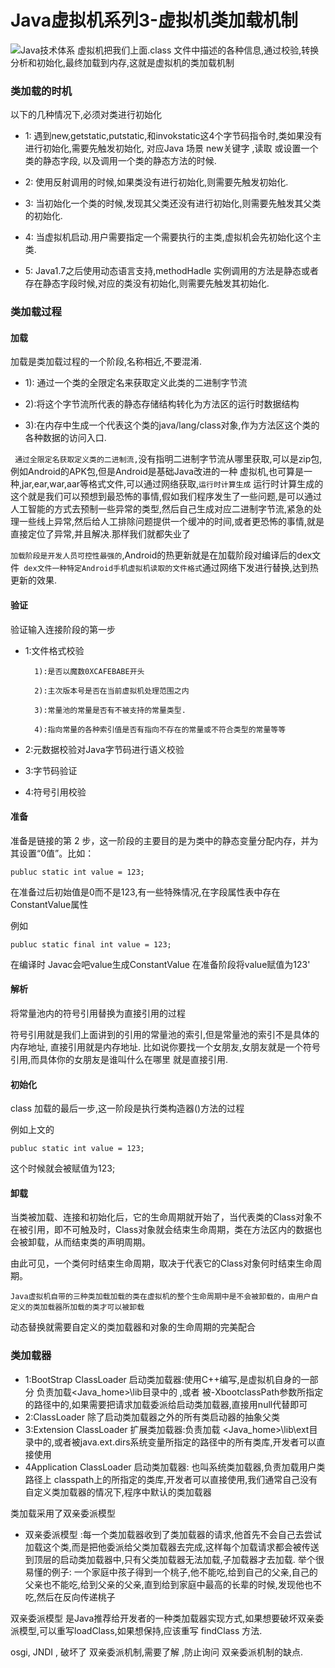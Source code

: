 # Java虚拟机系列3-虚拟机类加载机制



![Java技术体系](http://xingshaonian.oss-cn-hangzhou.aliyuncs.com/img/JavaClassLifecycle.png)
虚拟机把我们上面.class 文件中描述的各种信息,通过校验,转换分析和初始化,最终加载到内存,这就是虚拟机的类加载机制

### 类加载的时机

以下的几种情况下,必须对类进行初始化

- 1: 遇到new,getstatic,putstatic,和invokstatic这4个字节码指令时,类如果没有进行初始化,需要先触发初始化, 对应Java 场景 new关键字 ,读取 或设置一个类的静态字段, 以及调用一个类的静态方法的时候.

- 2: 使用反射调用的时候,如果类没有进行初始化,则需要先触发初始化.

- 3: 当初始化一个类的时候,发现其父类还没有进行初始化,则需要先触发其父类的初始化.

- 4: 当虚拟机启动.用户需要指定一个需要执行的主类,虚拟机会先初始化这个主类.

- 5: Java1.7之后使用动态语言支持,methodHadle 实例调用的方法是静态或者存在静态字段时候,对应的类没有初始化,则需要先触发其初始化.

### 类加载过程

#### 加载

加载是类加载过程的一个阶段,名称相近,不要混淆.


- 	1): 通过一个类的全限定名来获取定义此类的二进制字节流
 	
-	2):将这个字节流所代表的静态存储结构转化为方法区的运行时数据结构
 	
-	3):在内存中生成一个代表这个类的java/lang/class对象,作为方法区这个类的各种数据的访问入口.
 	
 ` 通过全限定名获取定义类的二进制流,`没有指明二进制字节流从哪里获取,可以是zip包,例如Android的APK包,但是Android是基础Java改进的一种
 虚拟机,也可算是一种,jar,ear,war,aar等格式文件,可以通过网络获取,`运行时计算生成` 运行时计算生成的这个就是我们可以预想到最恐怖的事情,假如我们程序发生了一些问题,是可以通过人工智能的方式去预制一些异常的类型,然后自己生成对应二进制字节流,紧急的处理一些线上异常,然后给人工排除问题提供一个缓冲的时间,或者更恐怖的事情,就是直接定位了异常,并且解决.那样我们就都失业了

`加载阶段是开发人员可控性最强的`,Android的热更新就是在加载阶段对编译后的dex文件` dex文件一种特定Android手机虚拟机读取的文件格式`通过网络下发进行替换,达到热更新的效果.


#### 验证

验证输入连接阶段的第一步

- 1:文件格式校验

    	1):是否以魔数0XCAFEBABE开头

		2):主次版本号是否在当前虚拟机处理范围之内

		3):常量池的常量是否有不被支持的常量类型.

		4):指向常量的各种索引值是否有指向不存在的常量或不符合类型的常量等等

- 2:元数据校验对Java字节码进行语义校验

- 3:字节码验证

- 4:符号引用校验 

#### 准备

准备是链接的第 2 步，这一阶段的主要目的是为类中的静态变量分配内存，并为其设置“0值”。比如：

 
 ```
 publuc static int value = 123;
 ```
 
 在准备过后初始值是0而不是123,有一些特殊情况,在字段属性表中存在ConstantValue属性
 
 例如
 
 ```
 publuc static final int value = 123;
 ```
 
 在编译时 Javac会吧value生成ConstantValue 在准备阶段将value赋值为123'
 
#### 解析

将常量池内的符号引用替换为直接引用的过程

符号引用就是我们上面讲到的引用的常量池的索引,但是常量池的索引不是具体的内存地址,  直接引用就是内存地址.  比如说你要找一个女朋友,女朋友就是一个符号引用,而具体你的女朋友是谁叫什么在哪里 就是直接引用.


#### 初始化

class 加载的最后一步,这一阶段是执行类构造器<clien>()方法的过程

例如上文的
 
 ```
 publuc static int value = 123;
 ```
 
 这个时候就会被赋值为123;
 
#### 卸载

当类被加载、连接和初始化后，它的生命周期就开始了，当代表类的Class对象不在被引用，即不可触及时，Class对象就会结束生命周期，类在方法区内的数据也会被卸载，从而结束类的声明周期。

由此可见，一个类何时结束生命周期，取决于代表它的Class对象何时结束生命周期。

`Java虚拟机自带的三种类加载加载的类在虚拟机的整个生命周期中是不会被卸载的，由用户自定义的类加载器所加载的类才可以被卸载`

动态替换就需要自定义的类加载器和对象的生命周期的完美配合

### 类加载器

- 1:BootStrap ClassLoader  启动类加载器:使用C++编写,是虚拟机自身的一部分 负责加载<Java_home>\lib目录中的 ,或者 被-XbootclassPath参数所指定的路径中的,如果需要把请求加载委派给启动类加载器,直接用null代替即可
- 2:ClassLoader 除了启动类加载器之外的所有类启动器的抽象父类
- 3:Extension ClassLoader 扩展类加载器:负责加载 <Java_home>\lib\ext目录中的,或者被java.ext.dirs系统变量所指定的路径中的所有类库,开发者可以直接使用
- 4Application ClassLoader 启动类加载器: 也叫系统类加载器,负责加载用户类路径上 classpath上的所指定的类库,开发者可以直接使用,我们通常自己没有自定义类加载器的情况下,程序中默认的类加载器

类加载采用了双亲委派模型

- 双亲委派模型 :每一个类加载器收到了类加载器的请求,他首先不会自己去尝试加载这个类,而是把他委派给父类加载器去完成,这样每个加载请求都会被传送到顶层的启动类加载器中,只有父类加载器无法加载,子加载器才去加载. 
举个很易懂的例子: 一个家庭中孩子得到一个桃子,他不能吃,给到自己的父亲,自己的父亲也不能吃,给到父亲的父亲,直到给到家庭中最高的长辈的时候,发现他也不吃,然后在反向传递桃子

双亲委派模型 是Java推荐给开发者的一种类加载器实现方式,如果想要破坏双亲委派模型,可以重写loadClass,如果想保持,应该重写 findClass 方法.


osgi, JNDI , 破坏了 双亲委派机制,需要了解 ,防止询问 双亲委派机制的缺点.






 

